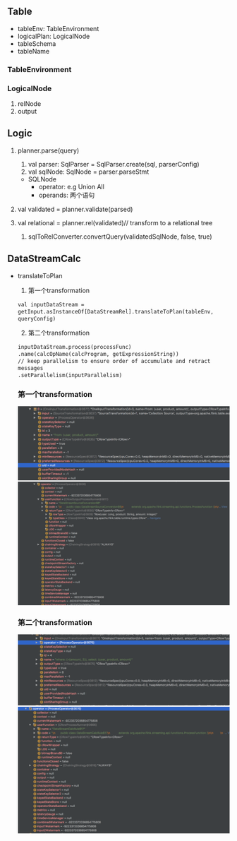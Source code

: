 <!--more-->

## Table
- tableEnv: TableEnvironment
- logicalPlan: LogicalNode
- tableSchema
- tableName

### TableEnvironment

### LogicalNode
1. relNode
2. output

### 
## Logic
1. planner.parse(query)
    1. val parser: SqlParser = SqlParser.create(sql, parserConfig)
    2. val sqlNode: SqlNode = parser.parseStmt
    
    - SQLNode
        - operator: e.g Union All
        - operands: 两个语句
        
2. val validated = planner.validate(parsed)
      
3. val relational = planner.rel(validated)// transform to a relational tree
    1. sqlToRelConverter.convertQuery(validatedSqlNode, false, true)



## DataStreamCalc
- translateToPlan
    1. 第一个transformation
    ```
    val inputDataStream =
    getInput.asInstanceOf[DataStreamRel].translateToPlan(tableEnv, queryConfig)
    ```
    2. 第二个transformation
    ```
    inputDataStream.process(processFunc)
    .name(calcOpName(calcProgram, getExpressionString))
    // keep parallelism to ensure order of accumulate and retract messages
    .setParallelism(inputParallelism)
    ```
          
    ### 第一个transformation
    
    ![](/img/trans_1.png)
    ![](/img/trans_1_2.png)
    
    ### 第二个transformation
    
    ![](/img/trans_2.png)
    ![](/img/trans_2_2.png)

    

